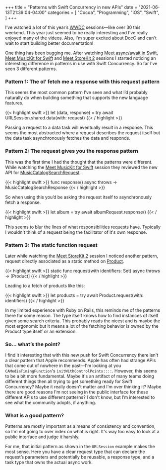 +++
title = "Patterns with Swift Concurrency in new APIs"
date = "2021-06-13T21:39:04-04:00"
categories = [
  "Cocoa",
  "Programming",
  "iOS",
  "Swift",
]
+++

I’ve watched a lot of this year’s [WWDC](https://developer.apple.com/wwdc/) sessions—like over 30 this weekend. This year just seemed to be really interesting and I've really enjoyed many of the videos. Also, I'm super excited about DocC and can't wait to start building better documentation!

One thing has been bugging me. After watching [Meet async/await in Swift](https://developer.apple.com/wwdc21/10132),  [Meet MusicKit for Swift](https://developer.apple.com/wwdc21/10132) and [Meet StoreKit 2](https://developer.apple.com/videos/play/wwdc2021/10114/) sessions I started noticing an interesting difference in patterns in use with Swift Concurrency. So far I’ve seen 3 different patterns.

### Pattern 1: The ol’ fetch me a response with this request pattern

This seems the most common pattern I’ve seen and what I’d probably naturally do when building something that supports the new language features.

{{< highlight swift >}}
let (data, response) = try await URLSession.shared.data(with: request)
{{< / highlight >}}

Passing a request to a data task will eventually result in a response. This seems the most abstracted where a request describes the request itself but the data task asynchronously fetches the data and responds.

### Pattern 2: The request gives you the response pattern

This was the first time I had the thought that the patterns were different. While watching the [Meet MusicKit for Swift](https://developer.apple.com/videos/play/wwdc2021/10294/) session they reviewed the new API for [MusicCatalogSearchRequest](https://developer.apple.com/documentation/musickit/musiccatalogsearchrequest).

{{< highlight swift >}}
func response() async throws -> MusicCatalogSearchResponse
{{< / highlight >}}

So when using this you’d be asking the request itself to asynchronously fetch a response.

{{< highlight swift >}}
let album = try await albumRequest.response()
{{< / highlight >}}

This seems to blur the lines of what responsibilities requests have. Typically I wouldn't think of a request being the facilitator of it's own response.

### Pattern 3: The static function request

Later while watching the [Meet StoreKit 2](https://developer.apple.com/videos/play/wwdc2021/10114/) session I noticed another pattern, request directly associated as a static method on [Product](https://developer.apple.com/documentation/storekit/product/).

{{< highlight swift >}}
static func request(with identifiers: Set<String>) async throws -> [Product]
{{< / highlight >}}

Leading to a fetch of products like this:

{{< highlight swift >}}
let products = try await Product.request(with: identifiers)
{{< / highlight >}}

In my limited experience with Ruby on Rails, this reminds me of the patterns there for some reason. The type itself knows how to find instances of itself given some search criteria. This probably reads the nicest and is maybe the most ergonomic but it means a lot of the fetching behavior is owned by the Product type itself or an extension.

### So… what’s the point?

I find it interesting that with this new push for Swift Concurrency there isn't a clear pattern that Apple recommends. Apple has often had strange APIs that come out of nowhere in the past—I'm looking at you `CAMediaTimingFunction`'s `initWithControlPoints::::`. However, this seems to be a bit more fundamental. Maybe it's an artifact of many teams doing different things then all trying to get something ready for Swift Concurrency? Maybe it really doesn't matter and I'm over thinking it? Maybe there are good reasons I'm not seeing in the public interface for these different APIs to use different patterns? I don't know, but I’m interested to see what the community adopts, if anything.

### What is a good pattern?

Patterns are mostly important as a means of consistency and convention, so I'm not going to over index on what is right. It's way too easy to look at a public interface and judge it harshly.

For me, that initial pattern as shown in the `URLSession` example makes the most sense. Here you have a clear request type that can declare the request’s parameters and potentially be reusable, a response type, and a task type that owns the actual async work.

